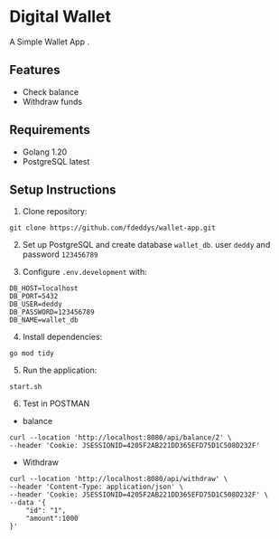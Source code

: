 # Digital Wallet

A Simple Wallet App .

## Features
- Check balance
- Withdraw funds

## Requirements
- Golang 1.20
- PostgreSQL latest

## Setup Instructions

1. Clone repository:
```
git clone https://github.com/fdeddys/wallet-app.git
```

2. Set up PostgreSQL and create database `wallet_db`. user `deddy` and password `123456789`

3. Configure `.env.development` with:
```
DB_HOST=localhost
DB_PORT=5432
DB_USER=deddy
DB_PASSWORD=123456789
DB_NAME=wallet_db
```

4. Install dependencies:
```
go mod tidy
```

5. Run the application:
```
start.sh
```

6. Test in POSTMAN


-  balance
```
curl --location 'http://localhost:8080/api/balance/2' \
--header 'Cookie: JSESSIONID=4205F2AB221DD365EFD75D1C508D232F'
```

-  Withdraw
```
curl --location 'http://localhost:8080/api/withdraw' \
--header 'Content-Type: application/json' \
--header 'Cookie: JSESSIONID=4205F2AB221DD365EFD75D1C508D232F' \
--data '{
    "id": "1",
    "amount":1000
}'
```
